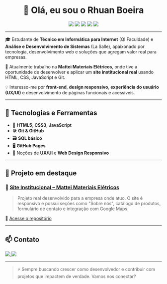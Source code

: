 <h1 align="center">👋 Olá, eu sou o Rhuan Boeira</h1>

<p align="center">
  <img src="https://img.shields.io/badge/HTML5-E34F26?style=for-the-badge&logo=html5&logoColor=white"/>
  <img src="https://img.shields.io/badge/CSS3-1572B6?style=for-the-badge&logo=css3&logoColor=white"/>
  <img src="https://img.shields.io/badge/JavaScript-F7DF1E?style=for-the-badge&logo=javascript&logoColor=black"/>
  <img src="https://img.shields.io/badge/Git-F05032?style=for-the-badge&logo=git&logoColor=white"/>
  <img src="https://img.shields.io/badge/GitHub-181717?style=for-the-badge&logo=github&logoColor=white"/>
</p>

---

🎓 Estudante de **Técnico em Informática para Internet** (QI Faculdade) e **Análise e Desenvolvimento de Sistemas** (La Salle), apaixonado por tecnologia, desenvolvimento web e soluções que agregam valor real para empresas.

💼 Atualmente trabalho na **Mattei Materiais Elétricos**, onde tive a oportunidade de desenvolver e aplicar um **site institucional real** usando HTML, CSS, JavaScript e Git.

💡 Interesso-me por **front-end**, **design responsivo**, **experiência do usuário (UX/UI)** e desenvolvimento de páginas funcionais e acessíveis.

---

## 🚀 Tecnologias e Ferramentas

- 🔹 **HTML5**, **CSS3**, **JavaScript**
- 🛠️ **Git & GitHub**
- 🗃️ **SQL básico**
- 🖥️ **GitHub Pages**
- 🎨 Noções de **UX/UI** e **Web Design Responsivo**

---

## 📌 Projeto em destaque

### 🔹 [Site Institucional – Mattei Materiais Elétricos](https://github.com/rhuanboeira/site-mattei-main)
> Projeto real desenvolvido para a empresa onde atuo. O site é responsivo e possui seções como "Sobre nós", catálogo de produtos, formulário de contato e integração com Google Maps.

🔗 [Acesse o repositório](https://github.com/rhuanboeira/site-mattei-main)

---

## 📫 Contato

<p align="left">
  <a href="mailto:rhuannboeira@gmail.com">
    <img src="https://img.shields.io/badge/Email-rhuannboeira@gmail.com-red?style=flat&logo=gmail&logoColor=white"/>
  </a>
  <a href="https://www.linkedin.com/in/rhuan-boeira" target="_blank">
    <img src="https://img.shields.io/badge/LinkedIn-rhuan--boeira-blue?style=flat&logo=linkedin&logoColor=white"/>
  </a>
</p>

---

> ⚡ Sempre buscando crescer como desenvolvedor e contribuir com projetos que impactem de verdade. Vamos nos conectar?
